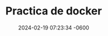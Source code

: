 ---
layout: post
title:  "Practica de docker"
date:   2024-02-19 07:23:34 -0600
categories: docker iaw
---
